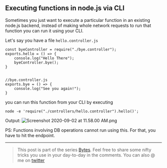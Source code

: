 ## Executing functions in node.js via CLI

Sometimes you just want to execute a particular function in an existing node.js backend, instead of making whole network requests to run that function you can run it using your CLI.

Let's say you have a file `hello.controller.js`

    const byeController = require("./bye.controller");
    exports.hello = () => {
        console.log("Hello There");
        byeController.bye(); 
    }
    

    //bye.controller.js
    exports.bye = () => {
        console.log("See you again!");
    }
    

you can run this function from your CLI by executing

    node -e 'require("./controllers/hello.controller").hello()';
    

Output: ![Screenshot 2020-09-02 at 11.58.00 AM.png](https://cdn.hashnode.com/res/hashnode/image-dev/upload/v1615892857929/_eoCdR8MW.png)

PS: Functions involving DB operations cannot run using this. For that, you have to hit the endpoint.

* * *

> This post is part of the series [Bytes](https://hashnode.com/series/bytes-ckckqh5km0000mks1fghg1rc5). Feel free to share some nifty tricks you use in your day-to-day in the comments. You can also @ me on [twitter](https://twitter.com/vamsirao7)